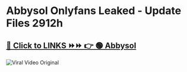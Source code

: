 
 # Abbysol Onlyfans Leaked - Update Files 2912h

## <h2><a href="https://clipsfans.com/Abbysol&ref=git">🔗 Click to LINKS ⏩⏩ 👉 🟢 Abbysol </a></h2>

<a href="https://clipsfans.com/Abbysol&ref=git" rel="nofollow" data-target="animated-image.originalLink"><img src="https://i.ibb.co.com/xMMVF88/686577567.gif" alt="Viral Video Original" style="max-width: 100%; display: inline-block;" data-target="animated-image.originalImage"></a>

